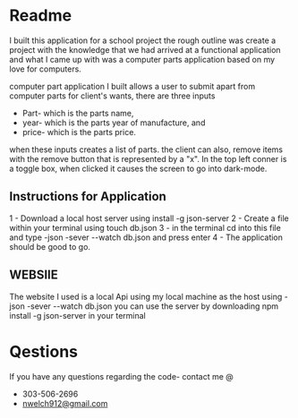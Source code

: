 # Readme
I built this application for a school project the rough outline was 
create a project with the knowledge that we had arrived at a functional application
and what I came up with was a computer parts application based on my love for 
computers.

computer part application I built allows a user to submit
apart from computer parts for client's wants, there are three inputs
- Part- which is the parts name, 
- year- which is the parts year of
manufacture, and 
- price- which is the parts price.

when these inputs creates a list of parts. the client can
also, remove items with the remove button that is represented by
a "x". In the top left conner is a toggle box, when clicked it causes the screen to go into dark-mode.

## Instructions for Application

1 - Download a local host server using install -g json-server
2 - Create a file within your terminal using touch db.json
3 - in the terminal cd into this file and type -json -sever --watch db.json
and press enter 
4 - The application should be good to go.


## WEBSIIE

The website I used is a local Api using my local machine as the host
using -json -sever --watch db.json you can use the server by downloading
npm install -g json-server in your terminal




# Qestions

If you have any questions regarding the code- contact me @
- 303-506-2696
- nwelch912@gmail.com


